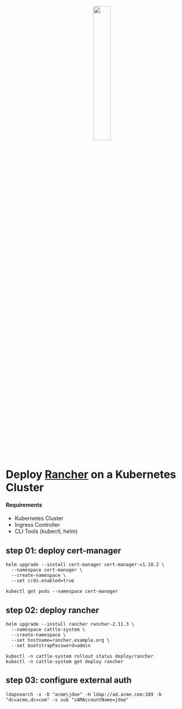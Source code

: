<p align="center" width="100%">
    <img width="30%" src="https://ranchermanager.docs.rancher.com/img/rancher-logo-horiz-color.svg"> 
</p>

# Deploy [Rancher](https://ranchermanager.docs.rancher.com/getting-started/installation-and-upgrade/install-upgrade-on-a-kubernetes-cluster) on a Kubernetes Cluster

#### Requirements

+ Kubernetes Cluster
+ Ingress Controller
+ CLI Tools (kubectl, helm)


## step 01: deploy cert-manager

```
helm upgrade --install cert-manager cert-manager-v1.18.2 \
  --namespace cert-manager \
  --create-namespace \
  --set crds.enabled=true
```

```
kubectl get pods --namespace cert-manager
```

## step 02: deploy rancher

```
helm upgrade --install rancher rancher-2.11.3 \
  --namespace cattle-system \
  --create-namespace \
  --set hostname=rancher.example.org \
  --set bootstrapPassword=admin
```

```
kubectl -n cattle-system rollout status deploy/rancher
kubectl -n cattle-system get deploy rancher
```


## step 03: configure external auth 

```
ldapsearch -x -D "acme\jdoe" -H ldap://ad.acme.com:389 -b "dc=acme,dc=com" -s sub "sAMAccountName=jdoe"
```